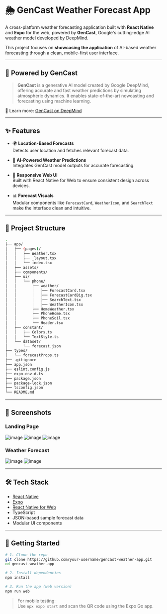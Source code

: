 
# 🌦️ GenCast Weather Forecast App

A cross-platform weather forecasting application built with **React Native** and **Expo** for the web, powered by **GenCast**, Google's cutting-edge AI weather model developed by DeepMind.

This project focuses on **showcasing the application** of AI-based weather forecasting through a clean, mobile-first user interface.

---

## 🧠 Powered by GenCast

> **GenCast** is a generative AI model created by Google DeepMind, offering accurate and fast weather predictions by simulating atmospheric dynamics. It enables state-of-the-art nowcasting and forecasting using machine learning.

🔗 Learn more: [GenCast on DeepMind](https://www.deepmind.com/research/highlighted-research/gencast)

---

## ✨ Features

- 🌍 **Location-Based Forecasts**  
  Detects user location and fetches relevant forecast data.

- 🔮 **AI-Powered Weather Predictions**  
  Integrates GenCast model outputs for accurate forecasting.

- 📱 **Responsive Web UI**  
  Built with React Native for Web to ensure consistent design across devices.

- 📊 **Forecast Visuals**  
  Modular components like `ForecastCard`, `WeatherIcon`, and `SearchText` make the interface clean and intuitive.

---

## 📁 Project Structure

```bash
.
├── app/
│   ├── (pages)/
│   │   ├── Weather.tsx
│   │   ├── _layout.tsx
│   │   └── index.tsx
│   ├── assets/
│   ├── components/
│   ├── ui/
│   │   └── phone/
│   │       ├── weather/
│   │       │   ├── ForecastCard.tsx
│   │       │   ├── ForecastCardBig.tsx
│   │       │   ├── SearchText.tsx
│   │       │   ├── WeatherIcon.tsx
│   │       ├── HomeWeather.tsx
│   │       ├── PhoneHome.tsx
│   │       ├── PhoneSoil.tsx
│   │       └── Header.tsx
│   ├── constant/
│   │   ├── Colors.ts
│   │   └── TextStyle.ts
│   └── dataset/
│       └── forecast.json
├── types/
│   └── forecastProps.ts
├── .gitignore
├── app.json
├── eslint.config.js
├── expo-env.d.ts
├── package.json
├── package-lock.json
├── tsconfig.json
└── README.md
```
---

## 📸 Screenshots
### Landing Page
![image](https://github.com/user-attachments/assets/438e9baf-851f-4fe7-8e30-683cd05cab1d)
![image](https://github.com/user-attachments/assets/f5002091-73b4-41d9-8c21-ca85e97f9ab8)
![image](https://github.com/user-attachments/assets/b6fe70b8-e443-4b00-adb7-b7a70d09d661)

### Weather Forecast
![image](https://github.com/user-attachments/assets/d183d642-938a-4f45-9407-b81f0a9aefeb)
![image](https://github.com/user-attachments/assets/bbbabc17-b836-423b-b303-415d85fc2b04)

---

## 🛠️ Tech Stack

- [React Native](https://reactnative.dev/)
- [Expo](https://expo.dev/)
- [React Native for Web](https://necolas.github.io/react-native-web/)
- TypeScript
- JSON-based sample forecast data
- Modular UI components

---

## 🧪 Getting Started

```bash
# 1. Clone the repo
git clone https://github.com/your-username/gencast-weather-app.git
cd gencast-weather-app

# 2. Install dependencies
npm install

# 3. Run the app (web version)
npm run web
```

> For mobile testing:  
Use `npx expo start` and scan the QR code using the Expo Go app.
